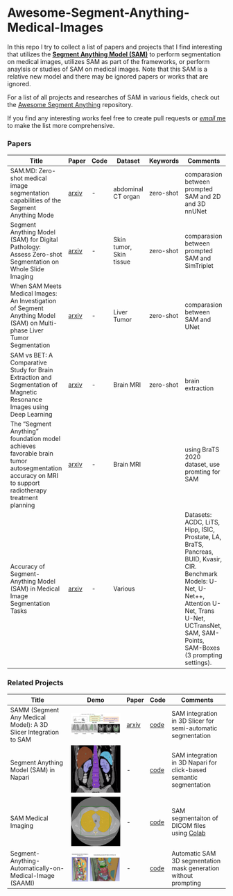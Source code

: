 # Awesome-Segment-Anything-Medical-Images

In this repo I try to collect a list of papers and projects that I find interesting that utilizes the **[Segment Anything Model (SAM)](https://github.com/facebookresearch/segment-anything)** to perform segmentation on medical images, utilizes SAM as part of the frameworks, or perform anaylsis or studies of SAM on medical images. Note that this SAM is a relative new model and there may be ignored papers or works that are ignored. 

For a list of all projects and researches of SAM in various fields, check out the [Awesome Segment Anything](https://github.com/Hedlen/awesome-segment-anything) repository.

If you find any interesting works feel free to create pull requests or [*email* me](mailto:knight16729438@gmail.com) to make the list more comprehensive.



### Papers 



| Title                  | Paper                  | Code                                                    | Dataset                                                         | Keywords | Comments                                                     |
| ---------------------- | ---------------------- |  ---------------------- | ------------------------------------------------------------ | ------------------------------------------------------------ | ------------------------------------------------------------ |
|SAM.MD: Zero-shot medical image segmentation capabilities of the Segment Anything Mode |  [arxiv](https://arxiv.org/pdf/2304.05396.pdf) | - | abdominal CT organ | zero-shot | comparasion between prompted SAM and 2D and 3D nnUNet |
| Segment Anything Model (SAM) for Digital Pathology: Assess Zero-shot Segmentation on Whole Slide Imaging |  [arxiv](https://arxiv.org/pdf/2304.04155.pdf) | - | Skin tumor, Skin tissue | zero-shot | comparasion between prompted SAM and SimTriplet 
| When SAM Meets Medical Images: An Investigation of Segment Anything Model (SAM) on Multi-phase Liver Tumor Segmentation |  [arxiv](https://arxiv.org/pdf/2304.08506v1.pdf) | - | Liver Tumor  | zero-shot | comparasion between SAM and UNet 
| SAM vs BET: A Comparative Study for Brain Extraction and Segmentation of Magnetic Resonance Images using Deep Learning |  [arxiv](https://arxiv.org/pdf/2304.04738.pdf) | - | Brain MRI  | zero-shot | brain extraction
|The “Segment Anything” foundation model achieves favorable brain tumor autosegmentation accuracy on MRI to support radiotherapy treatment planning |  [arxiv](https://arxiv.org/abs/2304.07875) | - | Brain MRI  |  | using BraTS 2020 dataset, use promting for SAM
|Accuracy of Segment-Anything Model (SAM) in Medical Image Segmentation Tasks |  [arxiv](https://arxiv.org/abs/2304.09324) | - | Various  |  | Datasets: ACDC, LiTS, Hipp, ISIC, Prostate, LA, BraTS, Pancreas, BUID, Kvasir, CIR. Benchmark Models: U-Net, U-Net++, Attention U-Net, Trans U-Net, UCTransNet, SAM, SAM-Points, SAM-Boxes (3 prompting settings).



### Related Projects

| Title                  | Demo                  | Paper |Code                                                    |                      Comments                                                     |
| ---------------------- | ---------------------- |  ---------------------- | ------------------------------------------------------------ | ------------------------------------------------------------ |
|SAMM (Segment Any Medical Model): A 3D Slicer Integration to SAM |![img](./images/proj_samm_01.png) | [arxiv](https://arxiv.org/pdf/2304.05622.pdf) | [code](https://github.com/bingogome/samm)  | SAM integration in 3D Slicer for semi-automatic segmentation
|Segment Anything Model (SAM) in Napari |![img](./images/proj_sam_napari_01.png) | - | [code](https://github.com/MIC-DKFZ/napari-sam) | SAM integration in 3D Napari for click-based semantic segmentation
|SAM Medical Imaging | ![img](./images/proj_samdicom_01.png) | - | [code](https://github.com/amine0110/SAM-Medical-Imaging) | SAM segmentaiton of DICOM files using [Colab](https://colab.research.google.com/drive/1slN4dnIHGrc_eiUXaa27lRUFNZ9TIwOX?usp=sharing)
|Segment-Anything-Automatically-on-Medical-Image (SAAMI) | ![img](./images/proj_saami_01.png) | - | [code](https://github.com/AxDante/SAAMI) | Automatic SAM 3D segmentation mask generation without prompting

